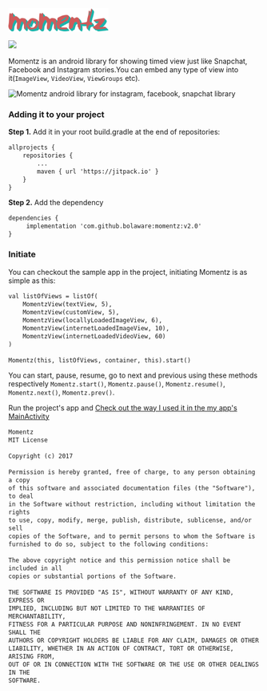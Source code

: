 <img src="Logo.png" width="200" alt="Momentz android library">

[![](https://jitpack.io/v/bolaware/momentz.svg)](https://jitpack.io/#bolaware/momentz)

Momentz is an android library for showing timed view just like Snapchat, 
Facebook and Instagram stories.You can embed any type of view 
into it(`ImageView`, `VideoView`, `ViewGroups` etc). 

<img src="momentz_demo.gif" alt="Momentz android library for instagram, facebook, snapchat library" width="200" height="400">

### Adding it to your project

**Step 1.** Add it in your root build.gradle at the end of repositories:

    allprojects {
		repositories {
			...
			maven { url 'https://jitpack.io' }
		}
	}

**Step 2.** Add the dependency

    dependencies {
	     implementation 'com.github.bolaware:momentz:v2.0'
	}
	
### Initiate
You can checkout the sample app in the project, initiating Momentz is as simple as this: 

    val listOfViews = listOf(
        MomentzView(textView, 5),
        MomentzView(customView, 5),
        MomentzView(locallyLoadedImageView, 6),
        MomentzView(internetLoadedImageView, 10),
        MomentzView(internetLoadedVideoView, 60)
    )

    Momentz(this, listOfViews, container, this).start()

You can start, pause, resume, go to next and previous using these methods respectively `Momentz.start()`, `Momentz.pause()`, `Momentz.resume()`, `Momentz.next()`, `Momentz.prev()`.

Run the project's app and [Check out the way I used it in the my app's MainActivity](https://github.com/bolaware/momentz/blob/master/app/src/main/java/com/bolaware/viewsslidetimer/MainActivity.kt)

```
Momentz
MIT License

Copyright (c) 2017

Permission is hereby granted, free of charge, to any person obtaining a copy
of this software and associated documentation files (the "Software"), to deal
in the Software without restriction, including without limitation the rights
to use, copy, modify, merge, publish, distribute, sublicense, and/or sell
copies of the Software, and to permit persons to whom the Software is
furnished to do so, subject to the following conditions:

The above copyright notice and this permission notice shall be included in all
copies or substantial portions of the Software.

THE SOFTWARE IS PROVIDED "AS IS", WITHOUT WARRANTY OF ANY KIND, EXPRESS OR
IMPLIED, INCLUDING BUT NOT LIMITED TO THE WARRANTIES OF MERCHANTABILITY,
FITNESS FOR A PARTICULAR PURPOSE AND NONINFRINGEMENT. IN NO EVENT SHALL THE
AUTHORS OR COPYRIGHT HOLDERS BE LIABLE FOR ANY CLAIM, DAMAGES OR OTHER
LIABILITY, WHETHER IN AN ACTION OF CONTRACT, TORT OR OTHERWISE, ARISING FROM,
OUT OF OR IN CONNECTION WITH THE SOFTWARE OR THE USE OR OTHER DEALINGS IN THE
SOFTWARE.
```
